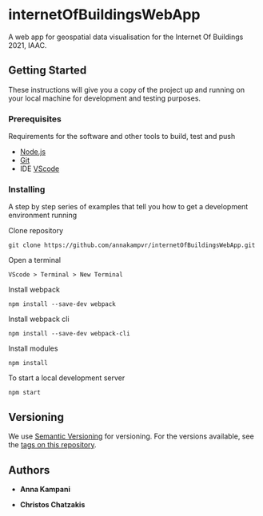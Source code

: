 # internetOfBuildingsWebApp

A web app for geospatial data visualisation for the Internet Of Buildings 2021, IAAC.

## Getting Started

These instructions will give you a copy of the project up and running on
your local machine for development and testing purposes. 

### Prerequisites

Requirements for the software and other tools to build, test and push 
- [Node.js](https://nodejs.org/en/)
- [Git](https://git-scm.com/)
- IDE [VScode](https://code.visualstudio.com/Download)

### Installing

A step by step series of examples that tell you how to get a development
environment running

Clone repository

    git clone https://github.com/annakampvr/internetOfBuildingsWebApp.git

Open a terminal

    VScode > Terminal > New Terminal

Install webpack

    npm install --save-dev webpack

Install webpack cli

    npm install --save-dev webpack-cli

Install modules

    npm install

To start a local development server

    npm start


## Versioning

We use [Semantic Versioning](http://semver.org/) for versioning. For the versions
available, see the [tags on this
repository](https://github.com/annakampvr/internetOfBuildingsWebApp/tags).

## Authors

  - **Anna Kampani** 

  - **Christos Chatzakis** 




